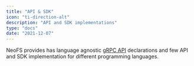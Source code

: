 ```yaml
---
title: "API & SDK"
icon: "ti-direction-alt"
description: "API and SDK implementations"
type: "docs"
date: "2021-12-07"
---
```


NeoFS provides has language agnostic [gRPC API](https://github.com/nspcc-dev/neofs-api) declarations and few API and SDK implementation for different programming languages.
